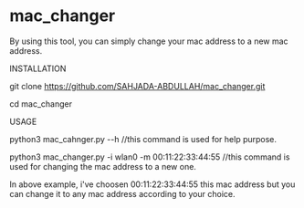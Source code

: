 # mac_changer
By using this tool, you can simply change your mac address to a new mac address.

INSTALLATION

git clone https://github.com/SAHJADA-ABDULLAH/mac_changer.git


cd mac_changer

USAGE

python3 mac_cahnger.py --h        //this command is used for help purpose.


python3 mac_changer.py -i wlan0 -m 00:11:22:33:44:55        //this command is used for changing the mac address to a new one.

In above example, i've choosen 00:11:22:33:44:55 this mac address but you can change it to any mac address according to your choice.
